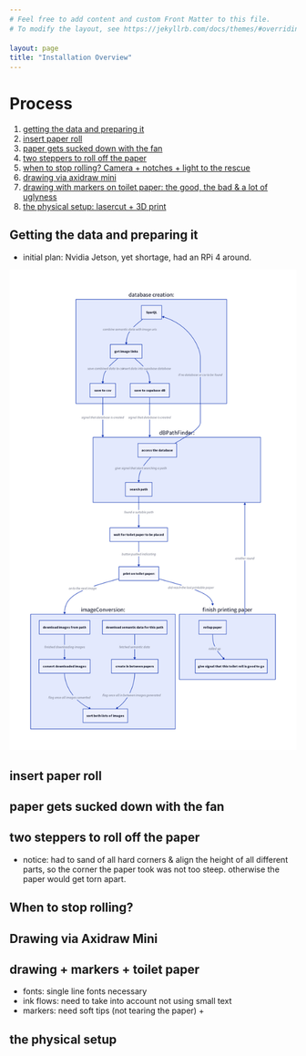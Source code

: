 ```yaml
---
# Feel free to add content and custom Front Matter to this file.
# To modify the layout, see https://jekyllrb.com/docs/themes/#overriding-theme-defaults

layout: page
title: "Installation Overview"
---
```


# Process

1. [getting the data and preparing it](#getting-the-data-and-preparing-it)
2. [insert paper roll](#insert-paper-roll)
3. [paper gets sucked down with the fan](#paper-gets-sucked-down-with-the-fan)
4. [two steppers to roll off the paper](#two-steppers-to-roll-off-the-paper)
5. [when to stop rolling? Camera + notches + light to the rescue](#when-to-stop-rolling)
6. [drawing via axidraw mini](#drawing-via-axidraw-mini)
7. [drawing with markers on toilet paper: the good, the bad & a lot of uglyness](#drawing--markers--toilet-paper)
8. [the physical setup: lasercut + 3D print](#the-physical-setup)

## Getting the data and preparing it

- initial plan: Nvidia Jetson, yet shortage, had an RPi 4 around.

![architecture overview](./architecture.png)

## insert paper roll


## paper gets sucked down with the fan

## two steppers to roll off the paper

- notice: had to sand of all hard corners & align the height of all different parts, so the corner the paper took was not too steep. otherwise the paper would get torn apart.

## When to stop rolling?

## Drawing via Axidraw Mini

## drawing + markers +  toilet paper

- fonts: single line fonts necessary
- ink flows: need to take into account not using small text
- markers: need soft tips (not tearing the paper) + 

## the physical setup

